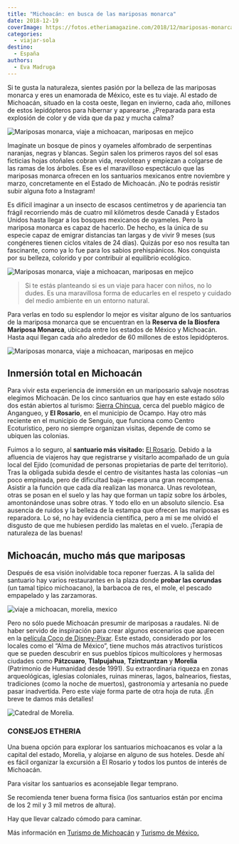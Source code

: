 ```yaml
---
title: "Michoacán: en busca de las mariposas monarca"
date: 2018-12-19
coverImage: https://fotos.etheriamagazine.com/2018/12/mariposas-monarca-viaje-mujeres.jpg
categories: 
  - viajar-sola
destino: 
  - España
authors: 
  - Eva Madruga
---
```


Si te gusta la naturaleza, sientes pasión por la belleza de las mariposas monarca y eres un enamorada de México, este es tu viaje. Al estado de Michoacán, situado en la costa oeste, llegan en invierno, cada año, millones de estos lepidópteros para hibernar y aparearse. ¿Preparada para esta explosión de color y de vida que da paz y mucha calma?

![Mariposas monarca, viaje a michoacan, mariposas en mejico](https://fotos.etheriamagazine.com/2018/12/Mariposas-Monarca-Michoacan.jpg "Las mariposas monarca cuando están inmóviles se mimetizan con el entorno.")

Imagínate un bosque de pinos y oyameles alfombrado de serpentinas naranjas, negras y 
blancas. Según salen los primeros rayos del sol esas ficticias hojas otoñales cobran 
vida, revolotean y empiezan a colgarse de las ramas de los árboles. Ese es el 
maravilloso espectáculo que las mariposas monarca ofrecen en los santuarios mexicanos 
entre noviembre y marzo, concretamente en el Estado de Michoacán. ¡No te podrás resistir 
subir alguna foto a Instagram! 

Es difícil imaginar a un insecto de escasos centímetros y de apariencia tan frágil 
recorriendo más de cuatro mil kilómetros desde Canadá y Estados Unidos hasta llegar a 
los bosques mexicanos de oyameles. Pero la mariposa monarca es capaz de hacerlo. De 
hecho, es la única de su especie capaz de emigrar distancias tan largas y de vivir 9 
meses (sus congéneres tienen ciclos vitales de 24 días). Quizás por eso nos resulta tan 
fascinante, como ya lo fue para los sabios prehispánicos. Nos conquista por su belleza, 
colorido y por contribuir al equilibrio ecológico. 

![Mariposas monarca, viaje a michoacan, mariposas en mejico](https://fotos.etheriamagazine.com/2018/12/Viaje-mexico-mariposas-monarca.jpg "Mariposas monarca.")

> Si te estás planteando si es un viaje para hacer con niños, no lo dudes. Es una 
> maravillosa forma de educarles en el respeto y cuidado del medio ambiente en un entorno 
> natural. 

Para verlas en todo su esplendor lo mejor es visitar alguno de los santuarios de la 
mariposa monarca que se encuentran en la **Reserva de la Biosfera Mariposa Monarca**, 
ubicada entre los estados de México y Michoacán. Hasta aquí llegan cada año alrededor de 
60 millones de estos lepidópteros. 

![Mariposas monarca, viaje a michoacan, mariposas en mejico](https://fotos.etheriamagazine.com/2018/12/viaje-mexico-mariposas.jpg "Visitantes en Michoacán rodeados de mariposas.")

## Inmersión total en Michoacán

Para vivir esta experiencia de inmersión en un mariposario salvaje nosotras elegimos 
Michoacán. De los cinco santuarios que hay en este estado sólo dos están abiertos al 
turismo: [Sierra 
Chincua](http://michoacan.travel/es/lugares/santuario-sierra-chincua.html), cerca del 
pueblo mágico de Angangueo, y **El Rosario**, en el municipio de Ocampo. Hay otro más 
reciente en el municipio de Senguio, que funciona como Centro Ecoturístico, pero no 
siempre organizan visitas, depende de como se ubiquen las colonias. 

Fuimos a lo seguro, al **santuario más visitado:** [El 
Rosario](http://michoacan.travel/es/lugares/santuario-el-rosario.html). Debido a la 
afluencia de viajeros hay que registrarse y visitarlo acompañado de un guía local del 
Ejido (comunidad de personas propietarias de parte del territorio). Tras la obligada 
subida desde el centro de visitantes hasta las colonias –un poco empinada, pero de 
dificultad baja– espera una gran recompensa. Asistir a la función que cada día realizan 
las monarca. Unas revolotean, otras se posan en el suelo y las hay que forman un tapiz 
sobre los árboles, amontonándose unas sobre otras. Y todo ello en un absoluto silencio. 
Esa ausencia de ruidos y la belleza de la estampa que ofrecen las mariposas es 
reparadora. Lo sé, no hay evidencia científica, pero a mi se me olvidó el disgusto de 
que me hubiesen perdido las maletas en el vuelo. ¡Terapia de naturaleza de las buenas! 

## Michoacán, mucho más que mariposas

Después de esa visión inolvidable toca reponer fuerzas. A la salida del santuario hay 
varios restaurantes en la plaza donde **probar las corundas** (un tamal típico 
michoacano), la barbacoa de res, el mole, el pescado empapelado y las zarzamoras. 

![viaje a michoacan, morelia, mexico](https://fotos.etheriamagazine.com/2018/12/morelia-mexico.jpg "Arquitectura de Morelia (México)")

Pero no sólo puede Michoacán presumir de mariposas a raudales. Ni de haber servido de 
inspiración para crear algunos escenarios que aparecen en la [película Coco de 
Disney-Pixar](https://etheriamagazine.com/2018/05/28/en-el-mexico-de-coco/). Este 
estado, considerado por los locales como el “Alma de México”, tiene muchos más 
atractivos turísticos que se pueden descubrir en sus pueblos típicos multicolores y 
hermosas ciudades como **Pátzcuaro**, **Tlalpujahua**, **Tzintzuntzan** y **Morelia** 
(Patrimonio de Humanidad desde 1991). Su extraordinaria riqueza en zonas arqueológicas, 
iglesias coloniales, ruinas mineras, lagos, balnearios, fiestas, tradiciones (como la 
noche de muertos), gastronomía y artesanía no puede pasar inadvertida. Pero este viaje 
forma parte de otra hoja de ruta. ¡En breve te damos más detalles! 

![Catedral de Morelia.](https://fotos.etheriamagazine.com/2018/12/mariposas-monarca-morelia.jpg "Catedral de Morelia. © Josue Soto")

### CONSEJOS ETHERIA

Una buena opción para explorar los santuarios michoacanos es volar a la capital del 
estado, Morelia, y alojarse en alguno de sus hoteles. Desde ahí es fácil organizar la 
excursión a El Rosario y todos los puntos de interés de Michoacán. 

Para visitar los santuarios es aconsejable llegar temprano. 

Se recomienda tener buena forma física (los santuarios están por encima de los 2 mil y 3 
mil metros de altura). 

Hay que llevar calzado cómodo para caminar. 

Más información en [Turismo de Michoacán](http://michoacan.travel/es/) y [Turismo de 
México.](https://www.visitmexico.com/es)
